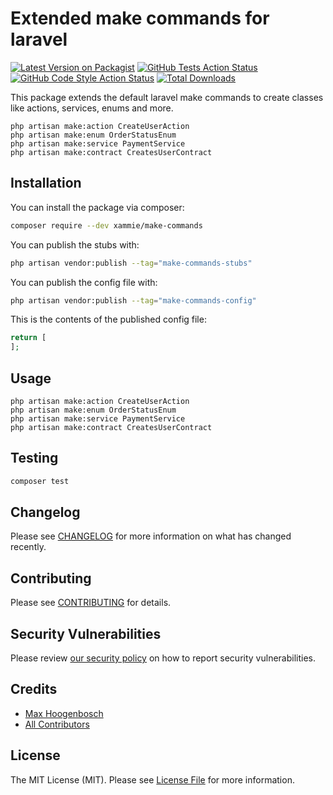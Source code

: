 # Extended make commands for laravel

[![Latest Version on Packagist](https://img.shields.io/packagist/v/xammie/make-commands.svg?style=flat-square)](https://packagist.org/packages/xammie/make-commands)
[![GitHub Tests Action Status](https://img.shields.io/github/workflow/status/xammie/make-commands/run-tests?label=tests)](https://github.com/xammie/make-commands/actions?query=workflow%3Arun-tests+branch%3Amain)
[![GitHub Code Style Action Status](https://img.shields.io/github/workflow/status/xammie/make-commands/Check%20&%20fix%20styling?label=code%20style)](https://github.com/xammie/make-commands/actions?query=workflow%3A"Check+%26+fix+styling"+branch%3Amain)
[![Total Downloads](https://img.shields.io/packagist/dt/xammie/make-commands.svg?style=flat-square)](https://packagist.org/packages/xammie/make-commands)

This package extends the default laravel make commands to create classes like actions, services, enums and more.

```
php artisan make:action CreateUserAction
php artisan make:enum OrderStatusEnum
php artisan make:service PaymentService
php artisan make:contract CreatesUserContract
```

## Installation

You can install the package via composer:

```bash
composer require --dev xammie/make-commands
```

You can publish the stubs with:

```bash
php artisan vendor:publish --tag="make-commands-stubs"
```

You can publish the config file with:

```bash
php artisan vendor:publish --tag="make-commands-config"
```

This is the contents of the published config file:

```php
return [
];
```

## Usage

```
php artisan make:action CreateUserAction
php artisan make:enum OrderStatusEnum
php artisan make:service PaymentService
php artisan make:contract CreatesUserContract
```

## Testing

```bash
composer test
```

## Changelog

Please see [CHANGELOG](CHANGELOG.md) for more information on what has changed recently.

## Contributing

Please see [CONTRIBUTING](.github/CONTRIBUTING.md) for details.

## Security Vulnerabilities

Please review [our security policy](../../security/policy) on how to report security vulnerabilities.

## Credits

- [Max Hoogenbosch](https://github.com/Xammie)
- [All Contributors](../../contributors)

## License

The MIT License (MIT). Please see [License File](LICENSE.md) for more information.

